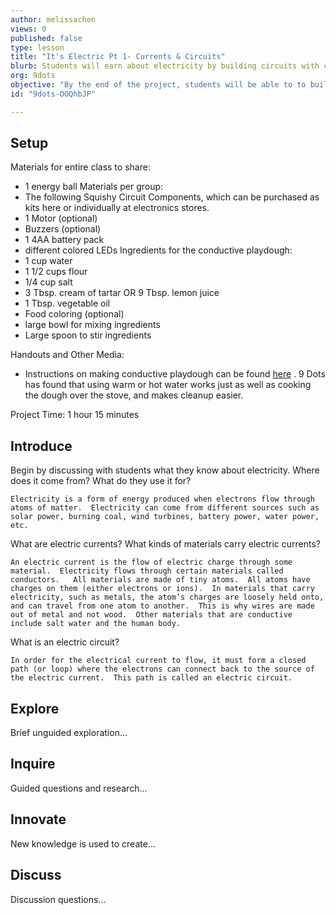 ```yaml
---
author: melissachen
views: 0
published: false
type: lesson
title: "It's Electric Pt 1- Currents & Circuits"
blurb: Students will earn about electricity by building circuits with conductive playdough.
org: 9dots
objective: "By the end of the project, students will be able to to build simple functioning circuits and explain the difference between open and closed circuits."
id: "9dots-OOQhbJP"

---
```


## Setup
Materials for entire class to share:
 - 1 energy ball
Materials per group:
 - The following Squishy Circuit Components, which can be purchased as kits here or individually at electronics stores.
 - 1 Motor (optional)  
 - Buzzers (optional)
 - 1 4AA battery pack
  - different colored LEDs
Ingredients for the conductive playdough:
 - 1 cup water
 - 1 1/2 cups flour
 - 1/4 cup salt
 - 3 Tbsp. cream of tartar OR 9 Tbsp. lemon juice
 - 1 Tbsp. vegetable oil
 - Food coloring (optional)
 - large bowl for mixing ingredients
 - Large spoon to stir ingredients

Handouts and Other Media:
 - Instructions on making conductive playdough can be found [here](http://courseweb.stthomas.edu/apthomas/SquishyCircuits/conductiveDough.htm) .  9 Dots has found that using warm or hot water works just as well as cooking the dough over the stove, and makes cleanup easier.
 
Project Time: 1 hour 15 minutes

## Introduce
Begin by discussing with students what they know about electricity.  Where does it come from? What do they use it for?
```
Electricity is a form of energy produced when electrons flow through atoms of matter.  Electricity can come from different sources such as solar power, burning coal, wind turbines, battery power, water power, etc.
```
What are electric currents? What kinds of materials carry electric currents? 
```
An electric current is the flow of electric charge through some material.  Electricity flows through certain materials called conductors.   All materials are made of tiny atoms.  All atoms have charges on them (either electrons or ions).  In materials that carry electricity, such as metals, the atom’s charges are loosely held onto, and can travel from one atom to another.  This is why wires are made out of metal and not wood.  Other materials that are conductive include salt water and the human body.
```
What is an electric circuit? 
```
In order for the electrical current to flow, it must form a closed path (or loop) where the electrons can connect back to the source of the electric current.  This path is called an electric circuit.
```

## Explore
Brief unguided exploration...

## Inquire
Guided questions and research...

## Innovate
New knowledge is used to create...

## Discuss
Discussion questions...
